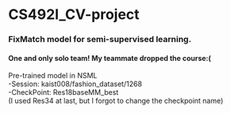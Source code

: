 # CS492I_CV-project
 ### FixMatch model for semi-supervised learning.  
 #### One and only solo team! My teammate dropped the course:(

 Pre-trained model in NSML  
 -Session: kaist008/fashion_dataset/1268  
 -CheckPoint: Res18baseMM_best  
 (I used Res34 at last, but I forgot to change the checkpoint name)